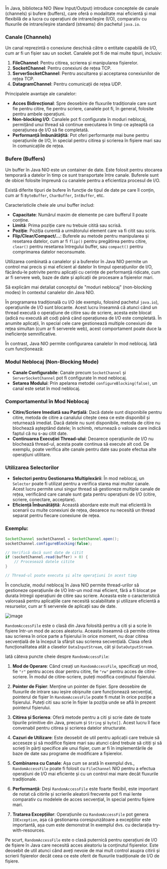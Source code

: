 În Java, biblioteca NIO (New Input/Output) introduce conceptele de canale (channels) și bufere (buffers), care oferă o modalitate mai eficientă și mai flexibilă de a lucra cu operațiuni de intrare/ieșire (I/O), comparativ cu fluxurile de intrare/ieșire standard (streams) din pachetul `java.io`.

### Canale (Channels)
Un canal reprezintă o conexiune deschisă către o entitate capabilă de I/O, cum ar fi un fișier sau un socket. Canalele pot fi de mai multe tipuri, inclusiv:

1. **FileChannel**: Pentru citirea, scrierea și manipularea fișierelor.
2. **SocketChannel**: Pentru conexiuni de rețea TCP.
3. **ServerSocketChannel**: Pentru ascultarea și acceptarea conexiunilor de rețea TCP.
4. **DatagramChannel**: Pentru comunicații de rețea UDP.

Principalele avantaje ale canalelor:
- **Acces Bidirecțional**: Spre deosebire de fluxurile tradiționale care sunt fie pentru citire, fie pentru scriere, canalele pot fi, în general, folosite pentru ambele operațiuni.
- **Non-blocking I/O**: Canalele pot fi configurate în moduri neblocaj, permițând unui thread să continue executarea în timp ce așteaptă ca operațiunea de I/O să fie completată.
- **Performanță Îmbunătățită**: Pot oferi performanțe mai bune pentru operațiunile de I/O, în special pentru citirea și scrierea în fișiere mari sau în comunicațiile de rețea.

### Bufere (Buffers)
Un buffer în Java NIO este un container de date. Este folosit pentru stocarea temporară a datelor în timp ce sunt transportate între canale. Buferele sunt de obicei folosite împreună cu canalele pentru a eficientiza procesul de I/O.

Există diferite tipuri de bufere în funcție de tipul de date pe care îl conțin, cum ar fi `ByteBuffer`, `CharBuffer`, `IntBuffer`, etc.

Caracteristicile cheie ale unui buffer includ:
- **Capacitate**: Numărul maxim de elemente pe care bufferul îl poate conține.
- **Limită**: Prima poziție care nu trebuie citită sau scrisă.
- **Poziție**: Poziția curentă a următorului element care va fi citit sau scris.
- **Flip/Clear/Compact/...**: Buferele au metode pentru manipularea și resetarea datelor, cum ar fi `flip()` pentru pregătirea pentru citire, `clear()` pentru resetarea întregului buffer, sau `compact()` pentru comprimarea datelor neconsumate.

Utilizarea combinată a canalelor și a buferelor în Java NIO permite un control mai precis și mai eficient al datelor în timpul operațiunilor de I/O, făcându-le potrivite pentru aplicații cu cerințe de performanță ridicate, cum ar fi servere web, baze de date și aplicații de procesare a fișierelor mari.


Să explicăm mai detaliat conceptul de "moduri neblocaj" (non-blocking modes) în contextul canalelor din Java NIO.

În programarea tradițională cu I/O (de exemplu, folosind pachetul `java.io`), operațiunile de I/O sunt blocante. Acest lucru înseamnă că atunci când un thread execută o operațiune de citire sau de scriere, acesta este blocat (adică nu execută alt cod) până când operațiunea de I/O este completată. În anumite aplicații, în special cele care gestionează multiple conexiuni de rețea simultan (cum ar fi serverele web), acest comportament poate duce la ineficiențe semnificative.

În contrast, Java NIO permite configurarea canalelor în mod neblocaj. Iată cum funcționează:

### Modul Neblocaj (Non-Blocking Mode)
- **Canale Configurabile**: Canale precum `SocketChannel` și `ServerSocketChannel` pot fi configurate în mod neblocaj.
- **Setarea Modului**: Prin apelarea metodei `configureBlocking(false)`, un canal este setat în mod neblocaj.
  
### Comportamentul în Mod Neblocaj
- **Citire/Scriere Imediată sau Parțială**: Dacă datele sunt disponibile pentru citire, metoda de citire a canalului citește ceea ce este disponibil și returnează imediat. Dacă datele nu sunt disponibile, metoda de citire nu blochează așteptând datele; în schimb, returnează o valoare care indică faptul că nu s-au citit date.
- **Continuarea Execuției Thread-ului**: Deoarece operațiunile de I/O nu blochează thread-ul, acesta poate continua să execute alt cod. De exemplu, poate verifica alte canale pentru date sau poate efectua alte operațiuni utilitare.

### Utilizarea Selectorilor
- **Selectori pentru Gestionarea Multiplexării**: În mod neblocaj, un `Selector` poate fi utilizat pentru a verifica starea mai multor canale. Acest lucru permite unui singur thread să gestioneze multiple canale de rețea, verificând care canale sunt gata pentru operațiuni de I/O (citire, scriere, conectare, acceptare).
- **Eficiență Îmbunătățită**: Această abordare este mult mai eficientă în scenarii cu multe conexiuni de rețea, deoarece nu necesită un thread separat pentru fiecare conexiune de rețea.

### Exemplu:
```java
SocketChannel socketChannel = SocketChannel.open();
socketChannel.configureBlocking(false);

// Verifică dacă sunt date de citit
if (socketChannel.read(buffer) > 0) {
    // Procesează datele citite
}

// Thread-ul poate executa și alte operațiuni în acest timp
```

În concluzie, modul neblocaj în Java NIO permite thread-urilor să gestioneze operațiunile de I/O într-un mod mai eficient, fără a fi blocat pe durata întregii operațiuni de citire sau scriere. Aceasta este o caracteristică valoroasă pentru aplicațiile care necesită scalabilitate și utilizare eficientă a resurselor, cum ar fi serverele de aplicații sau de date.

![image](https://github.com/adbejenaru/Theory/assets/128550128/0c7642be-5a9d-4870-8129-921c35181a82)


`RandomAccessFile` este o clasă din Java folosită pentru a citi și a scrie în fișiere într-un mod de acces aleatoriu. Aceasta înseamnă că permite citirea sau scrierea în orice parte a fișierului în orice moment, nu doar citirea secvențială de la început la sfârșit sau scrierea secvențială. Clasa oferă funcționalitatea atât a claselor `DataInputStream`, cât și `DataOutputStream`.

Iată câteva puncte cheie despre `RandomAccessFile`:

1. **Mod de Operare**: Când creați un `RandomAccessFile`, specificați un mod, fie `"r"` pentru acces doar pentru citire, fie `"rw"` pentru acces de citire-scriere. În modul de citire-scriere, puteți modifica conținutul fișierului.

2. **Pointer de Fișier**: Menține un pointer de fișier. Spre deosebire de fluxurile de intrare sau ieșire obișnuite care funcționează secvențial, pointerul de fișier în `RandomAccessFile` poate fi mutat în orice poziție a fișierului. Puteți citi sau scrie în fișier la poziția unde se află în prezent pointerul fișierului.

3. **Citirea și Scrierea**: Oferă metode pentru a citi și scrie date de toate tipurile primitive din Java, precum și `String` și `byte[]`. Acest lucru îl face convenabil pentru citirea și scrierea datelor structurate.

4. **Cazuri de Utilizare**: Este deosebit de util pentru aplicații care trebuie să acceseze și să modifice fișiere mari sau atunci când trebuie să citiți și să scrieți în părți specifice ale unui fișier, cum ar fi în implementările de baze de date sau programe de modificare a fișierelor.

5. **Combinarea cu Canale**: Așa cum se arată în exemplul dvs., `RandomAccessFile` poate fi folosit cu `FileChannel` NIO pentru a efectua operațiuni de I/O mai eficiente și cu un control mai mare decât fluxurile tradiționale.

6. **Performanță**: Deși `RandomAccessFile` este foarte flexibil, este important de notat că citirile și scrierile aleatorii frecvente pot fi mai lente comparativ cu modelele de acces secvențial, în special pentru fișiere mari.

7. **Tratarea Excepțiilor**: Operațiunile cu `RandomAccessFile` pot genera `IOException`, așa că gestionarea corespunzătoare a excepțiilor este importantă, așa cum este demonstrat în exemplul dvs. cu declarația try-with-resources.

Pe scurt, `RandomAccessFile` este o clasă puternică pentru operațiuni de I/O de fișiere în Java care necesită acces aleatoriu la conținutul fișierelor. Este deosebit de util atunci când aveți nevoie de mai mult control asupra citirii și scrierii fișierelor decât ceea ce este oferit de fluxurile tradiționale de I/O de fișiere.
